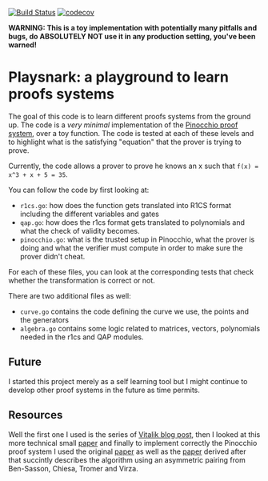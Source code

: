 [![Build Status](https://travis-ci.com/nikkolasg/playsnark.svg?branch=master)](https://travis-ci.com/nikkolasg/playsnark)
[![codecov](https://codecov.io/gh/nikkolasg/playsnark/branch/master/graph/badge.svg?token=F29VQZ22KO)](undefined)

**WARNING: This is a toy implementation with potentially many pitfalls and bugs, do ABSOLUTELY NOT use it in any production setting, you've been warned!**

# Playsnark: a playground to learn proofs systems

The goal of this code is to learn different proofs systems from the
ground up. The code is a _very minimal_ implementation of the [Pinocchio proof
system](https://eprint.iacr.org/2013/879.pdf), over a toy function. 
The code is tested at each of these levels and to highlight what is the
satisfying "equation" that the prover is trying to prove.

Currently, the code allows a prover to prove he knows an x such that `f(x) = x^3 + x + 5 = 35`.

You can follow the code by first looking at:
* `r1cs.go`: how does the function gets translated into R1CS format including the
  different variables and gates
* `qap.go`: how does the r1cs format gets translated to polynomials and what the
  check of validity becomes.
* `pinocchio.go`: what is the trusted setup in Pinocchio, what the prover is
  doing and what the verifier must compute in order to make sure the prover
  didn't cheat.

For each of these files, you can look at the corresponding tests that check whether the transformation is correct or not.

There are two additional files as well:
* `curve.go` contains the code defining the curve we use, the points and the generators
* `algebra.go` contains some logic related to matrices, vectors, polynomials needed in the r1cs and QAP modules.

## Future

I started this project merely as a self learning tool but I might continue to develop other proof systems in the future as time permits.

## Resources

Well the first one I used is the series of [Vitalik blog post](https://medium.com/@VitalikButerin/quadratic-arithmetic-programs-from-zero-to-hero-f6d558cea649), then I looked at this more technical small [paper](https://chriseth.github.io/notes/articles/zksnarks/zksnarks.pdf) and finally to implement correctly the Pinocchio proof system I used the original [paper](https://eprint.iacr.org/2013/879.pdf) as well as the [paper](https://eprint.iacr.org/2013/879.pdf) derived after that succintly describes the algorithm using an asymmetric pairing from Ben-Sasson, Chiesa, Tromer and Virza.
